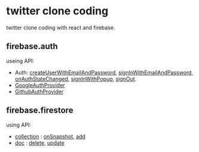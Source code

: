 # twitter clone coding
twitter clone coding with react and firebase.

## firebase.auth
useing API:
- Auth: [createUserWithEmailAndPassword](https://firebase.google.com/docs/reference/js/firebase.auth.Auth?authuser=0#createuserwithemailandpassword), [signInWithEmailAndPassword](https://firebase.google.com/docs/reference/js/firebase.auth.Auth?authuser=0#signinwithemailandpassword), [onAuthStateChanged](https://firebase.google.com/docs/reference/js/firebase.auth.Auth?authuser=0#onauthstatechanged), [signInWithPopup](https://firebase.google.com/docs/reference/js/firebase.auth.Auth?authuser=0#signinwithpopup), [signOut](https://firebase.google.com/docs/reference/js/firebase.auth.Auth?authuser=0#signout).  
- [GoogleAuthProvider](https://firebase.google.com/docs/reference/js/firebase.auth.GoogleAuthProvider?authuser=0)  
- [GithubAuthProvider](https://firebase.google.com/docs/reference/js/firebase.auth.GithubAuthProvider?authuser=0)  


## firebase.firestore
using API:
- [collection](https://firebase.google.com/docs/reference/js/firebase.firestore.CollectionReference?authuser=0) : [onSnapshot](https://firebase.google.com/docs/reference/js/firebase.firestore.CollectionReference?authuser=0#onsnapshot), [add](https://firebase.google.com/docs/reference/js/firebase.firestore.CollectionReference?authuser=0#add)
- [doc](https://firebase.google.com/docs/reference/js/firebase.firestore.CollectionReference?authuser=0#doc) : [delete](https://firebase.google.com/docs/reference/js/firebase.firestore.DocumentReference?authuser=0#delete), [update](https://firebase.google.com/docs/reference/js/firebase.firestore.DocumentReference?authuser=0#update)

